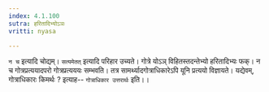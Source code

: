 ```yaml
---
index: 4.1.100
sutra: हरितादिभ्योऽञः
vritti: nyasa

---
```

`न च` इत्यादि चोद्यम्। `सत्यमेतत्` इत्यादि परिहार उच्यते। गोत्रे योऽञ् विहितस्तदन्तेभ्यो हरितादिभ्यः फक्। न च गोत्रप्रत्ययादपरो गोत्रप्रत्यययः सम्भवति। तत्र सामर्थ्यादगोत्राधिकारेऽपि यूनि प्रत्ययो विज्ञायते। यद्येवम्, गोत्राधिकारः किमर्थः ? इत्याह-- `गोत्राधिकार उत्तरार्थः` इति।।